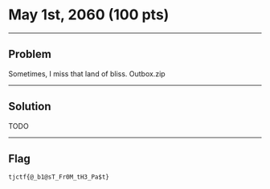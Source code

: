 # May 1st, 2060 (100 pts)

---

## Problem
Sometimes, I miss that land of bliss.
Outbox.zip

---

## Solution
TODO

---

## Flag
`tjctf{@_b1@sT_Fr0M_tH3_Pa$t}`